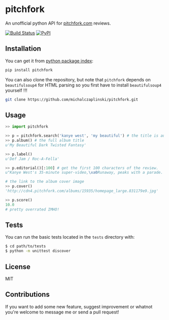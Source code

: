 pitchfork
=========
An unofficial python API for [pitchfork.com](http://www.pitchfork.com) reviews.


[![Build Status](https://travis-ci.org/michalczaplinski/pitchfork.svg?branch=master)]() 
[![PyPI](https://img.shields.io/pypi/pyversions/pitchfork.svg?maxAge=2592000)]()


Installation
------------

You can get it from [python package index](https://pypi.python.org/pypi):

```sh
pip install pitchfork
```

You can also clone the repository, but note that ``pitchfork`` depends on ``beautifulsoup4`` for HTML parsing so you first have to install ``beautifulsoup4`` yourself !!!

```sh
git clone https://github.com/michalczaplinski/pitchfork.git
```


Usage
-----

```python
>> import pitchfork

>> p = pitchfork.search('kanye west', 'my beautiful') # the title is autocompleted
>> p.album() # the full album title
u'My Beautiful Dark Twisted Fantasy'

>> p.label()
u'Def Jam / Roc-A-Fella'

>> p.editorial()[:100] # get the first 100 characters of the review.
u"Kanye West's 35-minute super-video,\xa0Runaway, peaks with a parade. Fireworks flash while red hoods ma"

# the link to the album cover image
>> p.cover()
'http://cdn4.pitchfork.com/albums/15935/homepage_large.831179e9.jpg'

>> p.score()
10.0
# pretty overrated IMHO!
```

Tests
-----

You can run the basic tests located in the ``tests`` directory with:
```sh
$ cd path/to/tests
$ python -m unittest discover
```

License
-------
MIT


Contributions
-------------
If you want to add some new feature, suggest improvement or whatnot you're welcome to message me or send a pull request!
